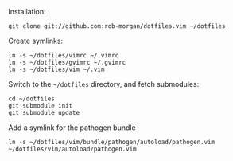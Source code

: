Installation:

    git clone git://github.com:rob-morgan/dotfiles.vim ~/dotfiles

Create symlinks:

    ln -s ~/dotfiles/vimrc ~/.vimrc
    ln -s ~/dotfiles/gvimrc ~/.gvimrc
    ln -s ~/dotfiles/vim ~/.vim

Switch to the `~/dotfiles` directory, and fetch submodules:

    cd ~/dotfiles
    git submodule init
    git submodule update

Add a symlink for the pathogen bundle

    ln -s ~/dotfiles/vim/bundle/pathogen/autoload/pathogen.vim ~/dotfiles/vim/autoload/pathogen.vim

